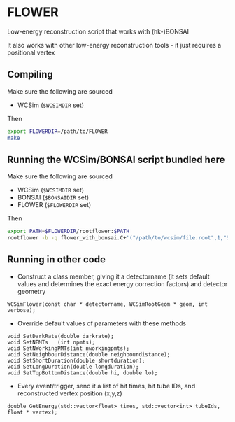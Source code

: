 # FLOWER
Low-energy reconstruction script that works with (hk-)BONSAI

It also works with other low-energy reconstruction tools - it just requires a positional vertex

## Compiling
Make sure the following are sourced
* WCSim (`$WCSIMDIR` set)

Then
```bash
export FLOWERDIR=/path/to/FLOWER
make
```

## Running the WCSim/BONSAI script bundled here
Make sure the following are sourced
* WCSim (`$WCSIMDIR` set)
* BONSAI (`$BONSAIDIR` set)
* FLOWER (`$FLOWERDIR` set)

Then
```bash
export PATH=$FLOWERDIR/rootflower:$PATH
rootflower -b -q flower_with_bonsai.C+'("/path/to/wcsim/file.root",1,"SuperK")'
```

## Running in other code
* Construct a class member, giving it a detectorname (it sets default values and determines the exact energy correction factors) and detector geometry
```
WCSimFlower(const char * detectorname, WCSimRootGeom * geom, int verbose);
```
* Override default values of parameters with these methods
```
void SetDarkRate(double darkrate);
void SetNPMTs   (int npmts);
void SetNWorkingPMTs(int nworkingpmts);
void SetNeighbourDistance(double neighbourdistance);
void SetShortDuration(double shortduration);
void SetLongDuration(double longduration);
void SetTopBottomDistance(double hi, double lo);
```
* Every event/trigger, send it a list of hit times, hit tube IDs, and reconstructed vertex position (x,y,z)
```
double GetEnergy(std::vector<float> times, std::vector<int> tubeIds, float * vertex);
```
